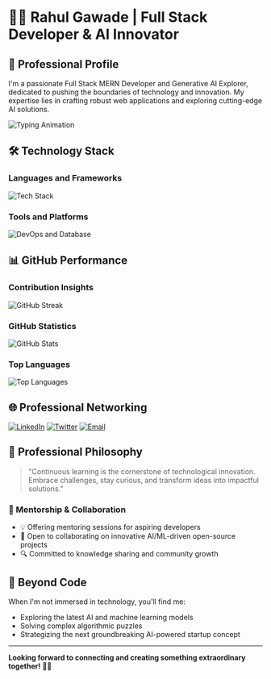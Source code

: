 # 👨‍💻 Rahul Gawade | Full Stack Developer & AI Innovator

## 🌟 Professional Profile

I'm a passionate Full Stack MERN Developer and Generative AI Explorer, dedicated to pushing the boundaries of technology and innovation. My expertise lies in crafting robust web applications and exploring cutting-edge AI solutions.

![Typing Animation](https://readme-typing-svg.demolab.com/?font=Fira+Code&size=24&duration=4000&pause=1000&color=00C7FF&center=true&vCenter=true&width=435&lines=Full+Stack+Developer+%F0%9F%92%BB;Generative+AI+Enthusiast+%F0%9F%A7%BA;AI+ML+For+Future+Tech)

## 🛠️ Technology Stack

### Languages and Frameworks
![Tech Stack](https://skillicons.dev/icons?i=react,nodejs,express,nextjs,python,cpp,html,css,tailwind&theme=dark)

### Tools and Platforms
![DevOps and Database](https://skillicons.dev/icons?i=docker,mongodb,git,github,tensorflow,pytorch&theme=dark)

## 📊 GitHub Performance

### Contribution Insights
![GitHub Streak](https://github-readme-streak-stats.herokuapp.com/?user=rahulgawadee&theme=radical&hide_border=true)

### GitHub Statistics
![GitHub Stats](https://github-readme-stats.vercel.app/api?username=rahulgawadee&show_icons=true&theme=radical&hide_border=true)

### Top Languages
![Top Languages](https://github-readme-stats.vercel.app/api/top-langs/?username=rahulgawadee&layout=compact&theme=radical&hide_border=true)

## 🌐 Professional Networking

[![LinkedIn](https://img.shields.io/badge/LinkedIn-Professional_Network-0A66C2?style=for-the-badge&logo=linkedin&logoColor=white)](https://linkedin.com/in/rahulgawadee)
[![Twitter](https://img.shields.io/badge/Twitter-Tech_Insights-1DA1F2?style=for-the-badge&logo=twitter&logoColor=white)](https://twitter.com/rahulgawadee)
[![Email](https://img.shields.io/badge/Email-Contact_Me-D14836?style=for-the-badge&logo=gmail&logoColor=white)](mailto:rahulgawadee@gmail.com)

## 🚀 Professional Philosophy

> "Continuous learning is the cornerstone of technological innovation. Embrace challenges, stay curious, and transform ideas into impactful solutions."

### 🤝 Mentorship & Collaboration

- 💡 Offering mentoring sessions for aspiring developers
- 🌟 Open to collaborating on innovative AI/ML-driven open-source projects
- 🔍 Committed to knowledge sharing and community growth

## 🎯 Beyond Code

When I'm not immersed in technology, you'll find me:
- Exploring the latest AI and machine learning models
- Solving complex algorithmic puzzles
- Strategizing the next groundbreaking AI-powered startup concept

---

**Looking forward to connecting and creating something extraordinary together!** 🌈🚀
